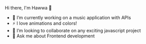 Hi there, I'm Hawwa 👋
- 🔭 I’m currently working on a music application with APIs
- ⚡ I love animations and colors!
- 👯 I’m looking to collaborate on any exciting javascript project
- 💬 Ask me about Frontend development
